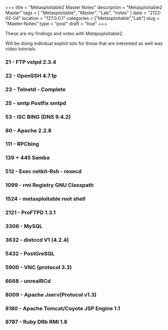 +++
title = "Metasploitable2 Master Notes"
description = "Metasploitable2 Master"
tags = [ "Metasploitable", "Master", "Lab", "notes" ]
date = "2122-02-04"
location = "127.0.0.1"
categories = ["Metasploitable","Lab"]
slug = "Master-Notes"
type = "post"
draft = "true"
+++



These are my findings and notes with Metapsploitable2.

Will be doing indivdual exploit tuts for those that are interested as well was video tutorials.




###  21 - FTP vstpd 2.3.4 

###  22 - OpenSSH 4.7.1p  
###  23 - Telnetd - Complete 
###  25 - smtp Postfix smtpd 
###  53 - ISC BING (DNS 9.4.2) 
###  80 - Apache 2.2.8
###  111 - RPCbing
###  139 + 445 Samba 
###  512 - Exec netkit-Rsh - rexecd
###  1099 - rmi Registry GNU Classpath
###  1524 - metasploitable root shell
###  2121 - ProFTPD 1.3.1
###  3306 - MySQL
###  3632 - distccd V1 (4.2.4)
###  5432 - PostGreSQL 
###  5900 - VNC (protocol 3.3)
###  6668 - unrealRCd
###  8009 - Apache Jserv(Protocol v1.3)
###  8180 - Apache Tomcat/Coyote JSP Engine 1.1
###  8787 - Ruby DRb RMI 1.8